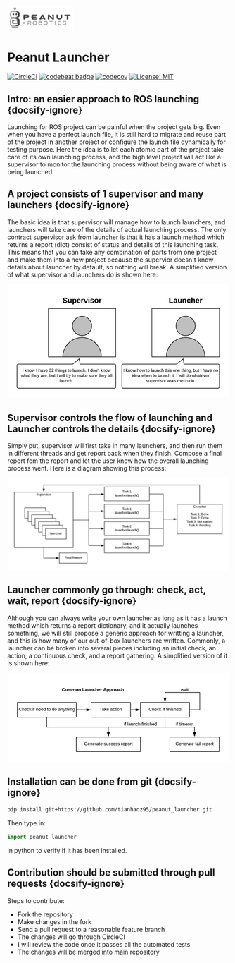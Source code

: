 <img width="30%" src="https://raw.githubusercontent.com/tianhaoz95/pics/master/peanut-logo.PNG"/>

# Peanut Launcher

[![CircleCI](https://circleci.com/gh/tianhaoz95/peanut_launcher.svg?style=svg)](https://circleci.com/gh/tianhaoz95/peanut_launcher)
[![codebeat badge](https://codebeat.co/badges/7e6bd6f3-e712-4a2d-bc47-0b537dc107eb)](https://codebeat.co/projects/github-com-tianhaoz95-peanut_launcher-master)
[![codecov](https://codecov.io/gh/tianhaoz95/peanut_launcher/branch/master/graph/badge.svg)](https://codecov.io/gh/tianhaoz95/peanut_launcher)
[![License: MIT](https://img.shields.io/badge/License-MIT-yellow.svg)](https://opensource.org/licenses/MIT)

## Intro: an easier approach to ROS launching {docsify-ignore}

Launching for ROS project can be painful when the project gets big. Even when you have a perfect launch file, it is still hard to migrate and reuse part of the project in another project or configure the launch file dynamically for testing purpose. Here the idea is to let each atomic part of the project take care of its own launching process, and the high level project will act like a supervisor to monitor the launching process without being aware of what is being launched.

## A project consists of 1 supervisor and many launchers {docsify-ignore}

The basic idea is that supervisor will manage how to launch launchers, and launchers will take care of the details of actual launching process. The only contract supervisor ask from launcher is that it has a launch method which returns a report (dict) consist of status and details of this launching task. This means that you can take any combination of parts from one project and make them into a new project because the supervior doesn't know details about launcher by default, so nothing will break. A simplified version of what supervisor and launchers do is shown here:

![Supervisor vs. Launcher](https://raw.githubusercontent.com/tianhaoz95/pics/master/supervisor%20vs%20launcher%20-%20Page%201.png)

## Supervisor controls the flow of launching and Launcher controls the details {docsify-ignore}

Simply put, supervisor will first take in many launchers, and then run them in different threads and get report back when they finish. Compose a final report fom the report and let the user know how the overall launching process went. Here is a diagram showing this process:

![What is a supervisor](https://raw.githubusercontent.com/tianhaoz95/pics/master/Blank%20Diagram%20-%20Page%201.png)

## Launcher commonly go through: check, act, wait, report {docsify-ignore}

Although you can always write your own launcher as long as it has a launch method which returns a report dictionary, and it actually launches something, we will still propose a generic approach for writting a launcher, and this is how many of our out-of-box launchers are written. Commonly, a launcher can be broken into several pieces including an initial check, an action, a continuous check, and a report gathering. A simplified version of it is shown here:

![Common launcher approach](https://raw.githubusercontent.com/tianhaoz95/pics/master/launcher_schema.png)

## Installation can be done from git {docsify-ignore}
```bash
pip install git+https://github.com/tianhaoz95/peanut_launcher.git
```
Then type in:
```python
import peanut_launcher
```
in python to verify if it has been installed.

## Contribution should be submitted through pull requests {docsify-ignore}

Steps to contribute:

* Fork the repository
* Make changes in the fork
* Send a pull request to a reasonable feature branch
* The changes will go through CircleCI
* I will review the code once it passes all the automated tests
* The changes will be merged into main repository
